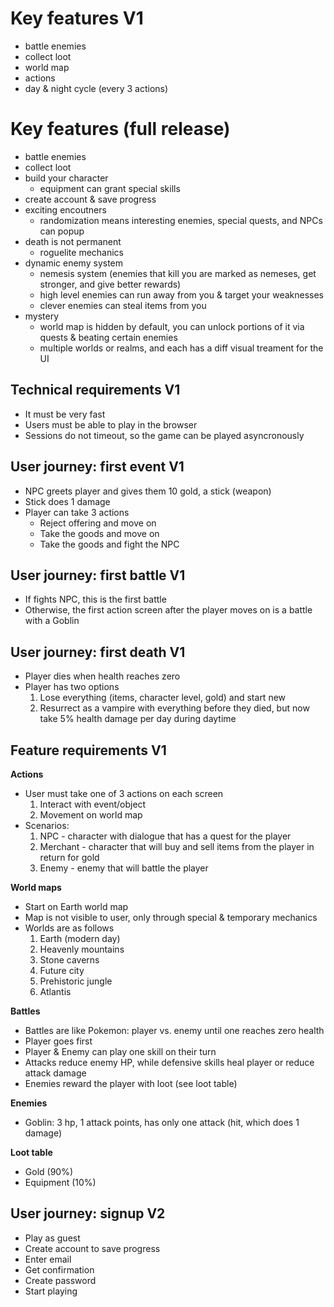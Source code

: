 # Key features V1
- battle enemies
- collect loot
- world map
- actions
- day & night cycle (every 3 actions)

# Key features (full release)
- battle enemies
- collect loot
- build your character
    - equipment can grant special skills
- create account & save progress
- exciting encoutners
    - randomization means interesting enemies, special quests, and NPCs can popup
- death is not permanent
    - roguelite mechanics
- dynamic enemy system
  - nemesis system (enemies that kill you are marked as nemeses, get stronger, and give better rewards)
  - high level enemies can run away from you & target your weaknesses
  - clever enemies can steal items from you
- mystery
    - world map is hidden by default, you can unlock portions of it via quests & beating certain enemies
    - multiple worlds or realms, and each has a diff visual treament for the UI

## Technical requirements V1
- It must be very fast
- Users must be able to play in the browser
- Sessions do not timeout, so the game can be played asyncronously

## User journey: first event V1
- NPC greets player and gives them 10 gold, a stick (weapon)
- Stick does 1 damage
- Player can take 3 actions
    - Reject offering and move on
    - Take the goods and move on
    - Take the goods and fight the NPC

## User journey: first battle V1
- If fights NPC, this is the first battle
- Otherwise, the first action screen after the player moves on is a battle with a Goblin

## User journey: first death V1
- Player dies when health reaches zero
- Player has two options
    1. Lose everything (items, character level, gold) and start new
    2. Resurrect as a vampire with everything before they died, but now take 5% health damage per day during daytime

## Feature requirements V1
**Actions** 
- User must take one of 3 actions on each screen
  1. Interact with event/object
  2. Movement on world map
- Scenarios:
    1. NPC - character with dialogue that has a quest for the player
    2. Merchant - character that will buy and sell items from the player in return for gold
    3. Enemy - enemy that will battle the player

**World maps**
- Start on Earth world map
- Map is not visible to user, only through special & temporary mechanics
- Worlds are as follows
    1. Earth (modern day)
    2. Heavenly mountains
    3. Stone caverns
    4. Future city
    5. Prehistoric jungle
    6. Atlantis

**Battles**
- Battles are like Pokemon: player vs. enemy until one reaches zero health
- Player goes first
- Player & Enemy can play one skill on their turn
- Attacks reduce enemy HP, while defensive skills heal player or reduce attack damage
- Enemies reward the player with loot (see loot table)

**Enemies**
- Goblin: 3 hp, 1 attack points, has only one attack (hit, which does 1 damage)

**Loot table**
- Gold (90%)
- Equipment (10%)

## User journey: signup V2
* Play as guest
* Create account to save progress
* Enter email
* Get confirmation
* Create password
* Start playing
